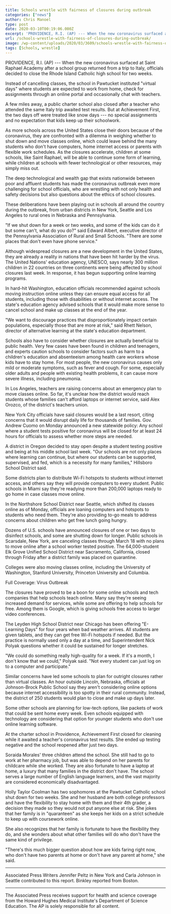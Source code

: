 ```yaml
---
title: Schools wrestle with fairness of closures during outbreak
categories: ["news"]
author: Chris Manoel
type: post
date: 2020-03-10T00:19:06.000Z
excerpt: 'PROVIDENCE, R.I. (AP) --- When the new coronavirus surfaced at Saint Raphael Academy after a school group returned from a trip to Italy, officials decided to close the Rhode Island Catholic high school for two weeks.Instead of cancelling classes, the school in Pawtucket instituted "virtual days" where students are expected to work from home, check&hellip;'
url: /schools-wrestle-with-fairness-of-closures-during-outbreak/
image: /wp-content/uploads/2020/03/3609/schools-wrestle-with-fairness-of-closures-during-outbreak.jpeg
tags: [Schools, wrestle]
---
```


PROVIDENCE, R.I. (AP) --- When the new coronavirus surfaced at Saint Raphael Academy after a school group returned from a trip to Italy, officials decided to close the Rhode Island Catholic high school for two weeks.

Instead of cancelling classes, the school in Pawtucket instituted "virtual days" where students are expected to work from home, check for assignments through an online portal and occasionally chat with teachers.

A few miles away, a public charter school also closed after a teacher who attended the same Italy trip awaited test results. But at Achievement First, the two days off were treated like snow days --- no special assignments and no expectation that kids keep up their schoolwork.

As more schools across the United States close their doors because of the coronavirus, they are confronted with a dilemma in weighing whether to shut down and move classes online, which could leave behind the many students who don't have computers, home internet access or parents with flexible work schedules. As the closures accelerate, children at some schools, like Saint Raphael, will be able to continue some form of learning, while children at schools with fewer technological or other resources, may simply miss out.

The deep technological and wealth gap that exists nationwide between poor and affluent students has made the coronavirus outbreak even more challenging for school officials, who are wrestling with not only health and safety decisions but also questions about the ethics of school closures.

These deliberations have been playing out in schools all around the country during the outbreak, from urban districts in New York, Seattle and Los Angeles to rural ones in Nebraska and Pennsylvania.

"If we shut down for a week or two weeks, and some of the kids can do it but some can't, what do you do?" said Edward Albert, executive director of the Pennsylvania Association of Rural and Small Schools. "There are some places that don't even have phone service."

Although widespread closures are a new development in the United States, they are already a reality in nations that have been hit harder by the virus. The United Nations' education agency, UNESCO, says nearly 300 million children in 22 countries on three continents were being affected by school closures last week. In response, it has begun supporting online learning programs.

In hard-hit Washington, education officials recommended against schools moving instruction online unless they can ensure equal access for all students, including those with disabilities or without internet access. The state's education agency advised schools that it would make more sense to cancel school and make up classes at the end of the year.

"We want to discourage practices that disproportionately impact certain populations, especially those that are more at risk," said Rhett Nelson, director of alternative learning at the state's education department.

Schools also have to consider whether closures are actually beneficial to public health. Very few cases have been found in children and teenagers, and experts caution schools to consider factors such as harm to a children's education and absenteeism among health care workers whose kids have to stay home. For most people, the new coronavirus causes only mild or moderate symptoms, such as fever and cough. For some, especially older adults and people with existing health problems, it can cause more severe illness, including pneumonia.

In Los Angeles, teachers are raising concerns about an emergency plan to move classes online. So far, it's unclear how the district would reach students whose families can't afford laptops or internet service, said Alex Orozco, of the district's teachers union.

New York City officials have said closures would be a last resort, citing concerns that it would disrupt daily life for thousands of families. Gov. Andrew Cuomo on Monday announced a new statewide policy: Any school where a student tests positive for coronavirus will be closed for at least 24 hours for officials to assess whether more steps are needed.

A district in Oregon decided to stay open despite a student testing positive and being at his middle school last week. "Our schools are not only places where learning can continue, but where our students can be supported, supervised, and fed, which is a necessity for many families," Hillsboro School District said.

Some districts plan to distribute Wi-Fi hotspots to students without internet access, and others say they will provide computers to every student. Public schools in Miami say they're readying more than 200,000 laptops ready to go home in case classes move online.

In the Northshore School District near Seattle, which shifted its classes online as of Monday, officials are loaning computers and hotspots to students who need them. They're also providing to-go meals to address concerns about children who get free lunch going hungry.

Dozens of U.S. schools have announced closures of one or two days to disinfect schools, and some are shutting down for longer. Public schools in Scarsdale, New York, are canceling classes through March 18 with no plans to move online after a school worker tested positive. The 64,000-student Elk Grove Unified School District near Sacramento, California, closed through Friday after a district family was placed on quarantine.

Colleges were also moving classes online, including the University of Washington, Stanford University, Princeton University and Columbia.

Full Coverage: Virus Outbreak

The closures have proved to be a boon for some online schools and tech companies that help schools teach online. Many say they're seeing increased demand for services, while some are offering to help schools for free. Among them is Google, which is giving schools free access to larger video conferences.

The Leyden High School District near Chicago has been offering "E-Learning Days" for four years when bad weather arrives. All students are given tablets, and they can get free Wi-Fi hotspots if needed. But the practice is normally used only a day at a time, and Superintendent Nick Polyak questions whether it could be sustained for longer stretches.

"We could do something really high-quality for a week. If it's a month, I don't know that we could," Polyak said. "Not every student can just log on to a computer and participate."

Similar concerns have led some schools to plan for outright closures rather than virtual classes. An hour outside Lincoln, Nebraska, officials at Johnson-Brock Public School say they aren't considering online options because internet accessibility is too spotty in their rural community. Instead, the district of 250 students would plan to close and make up days later.

Some other schools are planning for low-tech options, like packets of work that could be sent home every week. Even schools equipped with technology are considering that option for younger students who don't use online learning software.

At the charter school in Providence, Achievement First closed for cleaning while it awaited a teacher's coronavirus test results. She ended up testing negative and the school reopened after just two days.

Soraida Morales' three children attend the school. She still had to go to work at her pharmacy job, but was able to depend on her parents for childcare while she worked. They are also fortunate to have a laptop at home, a luxury that many families in the district don't have. The school serves a large number of English language learners, and the vast majority are considered economically disadvantaged.

Holly Taylor Coolman has two sophomores at the Pawtucket Catholic school shut down for two weeks. She and her husband are both college professors and have the flexibility to stay home with them and their 4th grader, a decision they made so they would not put anyone else at risk. She jokes that her family is in "quaranteen" as she keeps her kids on a strict schedule to keep up with coursework online.

She also recognizes that her family is fortunate to have the flexibility they do, and she wonders about what other families will do who don't have the same kind of privilege.

"There's this much bigger question about how are kids faring right now, who don't have two parents at home or don't have any parent at home," she said.

* * *

Associated Press Writers Jennifer Peltz in New York and Carla Johnson in Seattle contributed to this report. Binkley reported from Boston.

* * *

The Associated Press receives support for health and science coverage from the Howard Hughes Medical Institute's Department of Science Education. The AP is solely responsible for all content.
